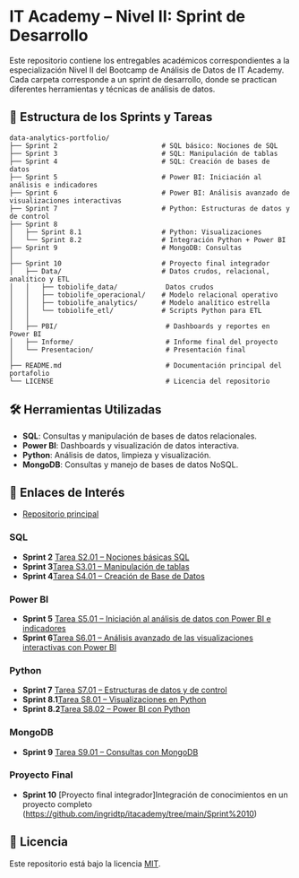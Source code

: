 # IT Academy – Nivel II: Sprint de Desarrollo

Este repositorio contiene los entregables académicos correspondientes a la especialización Nivel II del Bootcamp de Análisis de Datos de IT Academy. Cada carpeta corresponde a un sprint de desarrollo, donde se practican diferentes herramientas y técnicas de análisis de datos.

## 📂 Estructura de los Sprints y Tareas

```
data-analytics-portfolio/
├── Sprint 2                          # SQL básico: Nociones de SQL 
├── Sprint 3                          # SQL: Manipulación de tablas
├── Sprint 4                          # SQL: Creación de bases de datos
├── Sprint 5                          # Power BI: Iniciación al análisis e indicadores
├── Sprint 6                          # Power BI: Análisis avanzado de visualizaciones interactivas
├── Sprint 7                          # Python: Estructuras de datos y de control
├── Sprint 8
│   ├── Sprint 8.1                    # Python: Visualizaciones
│   └── Sprint 8.2                    # Integración Python + Power BI
├── Sprint 9                          # MongoDB: Consultas
│   
├── Sprint 10                         # Proyecto final integrador
│   ├── Data/                         # Datos crudos, relacional, analítico y ETL
│   │   ├── tobiolife_data/            Datos crudos
│   │   ├── tobiolife_operacional/    # Modelo relacional operativo
│   │   ├── tobiolife_analytics/      # Modelo analítico estrella
│   │   └── tobiolife_etl/            # Scripts Python para ETL
│   │
│   ├── PBI/                           # Dashboards y reportes en Power BI
│   ├── Informe/                       # Informe final del proyecto
│   └── Presentacion/                  # Presentación final
│   
├── README.md                          # Documentación principal del portafolio
└── LICENSE                            # Licencia del repositorio

```

## 🛠 Herramientas Utilizadas

- **SQL**: Consultas y manipulación de bases de datos relacionales.
- **Power BI**: Dashboards y visualización de datos interactiva.
- **Python**: Análisis de datos, limpieza y visualización.
- **MongoDB**: Consultas y manejo de bases de datos NoSQL.

## 📌 Enlaces de Interés

- [Repositorio principal](https://github.com/ingridtp/itacademy)

### SQL

- **Sprint 2** [Tarea S2.01 – Nociones básicas SQL](https://github.com/ingridtp/itacademy/tree/main/Sprint%202)
- **Sprint 3**[Tarea S3.01 – Manipulación de tablas](https://github.com/ingridtp/itacademy/tree/main/Sprint%203)
- **Sprint 4**[Tarea S4.01 – Creación de Base de Datos](https://github.com/ingridtp/itacademy/tree/main/Sprint%204)

### Power BI

- **Sprint 5** [Tarea S5.01 – Iniciación al análisis de datos con Power BI e indicadores](https://github.com/ingridtp/itacademy/tree/main/Sprint%205)
- **Sprint 6**[Tarea S6.01 – Análisis avanzado de las visualizaciones interactivas con Power BI](https://github.com/ingridtp/itacademy/tree/main/Sprint%206)

### Python

- **Sprint 7** [Tarea S7.01 – Estructuras de datos y de control](https://github.com/ingridtp/itacademy/tree/main/Sprint%207)
- **Sprint 8.1**[Tarea S8.01 – Visualizaciones en Python](https://github.com/ingridtp/itacademy/tree/main/Sprint%208/Sprint%208.1)
- **Sprint 8.2**[Tarea S8.02 – Power BI con Python](https://github.com/ingridtp/itacademy/tree/main/Sprint%208/Sprint%208.2)

### MongoDB

- **Sprint 9** [Tarea S9.01 – Consultas con MongoDB](https://github.com/ingridtp/itacademy/tree/main/Sprint%209)

### Proyecto Final

- **Sprint 10** [Proyecto final integrador]Integración de conocimientos en un proyecto completo (https://github.com/ingridtp/itacademy/tree/main/Sprint%2010)

## 📄 Licencia

Este repositorio está bajo la licencia [MIT](https://opensource.org/licenses/MIT).
